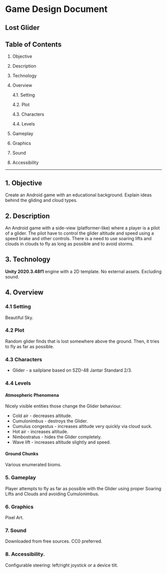 # Game Design Document
## Lost Glider

## Table of Contents
1. Objective
2. Description
3. Technology
4. Overview

    4.1. Setting

    4.2. Plot

    4.3. Characters
    
    4.4. Levels

5. Gameplay
6. Graphics
7. Sound
8. Accessibility
---

## 1. Objective
Create an Android game with an educational background. Explain ideas  behind 
the gliding and cloud types.

## 2. Description
An Android game with a side-view (platformer-like) where a player is a  pilot
of a glider. The pilot have to control the glider altitude and  speed using
a speed brake and other controls. There is a need to use soaring lifts and
clouds in clouds to fly as long as possible and to avoid storms.

## 3. Technology
**Unity 2020.3.48f1** engine with a 2D template. No external assets. Excluding sound.

## 4. Overview

### 4.1 Setting
Beautiful Sky.

### 4.2 Plot
Random glider finds that is lost somewhere above the ground. Then, it tries to
fly as far as possible.

### 4.3 Characters
- Glider - a sailplane based on SZD-48 Jantar Standard 2/3.

### 4.4 Levels
#### Atmospheric Phenomena
Nicely visible entities those change the Glider behaviour.
- Cold air - decreases altitude.
- Cumulonimbus - destroys the Glider.
- Cumulus congestus - increases altitude very quickly via cloud suck.
- Hot air - increases altitude.
- Nimbostratus - hides the Glider completely.
- Wave lift - increases altitude slightly and speed.

#### Ground Chunks
Various enumerated bioms.

### 5. Gameplay
Player attempts to fly as far as possible with the Glider using proper
Soaring Lifts and Clouds and avoiding Cumulonimbus.

### 6. Graphics
Pixel Art.

### 7. Sound
Downloaded from free sources. CC0 preferred.

### 8. Accessibility.
Configurable steering: left/right joystick or a device tilt.
